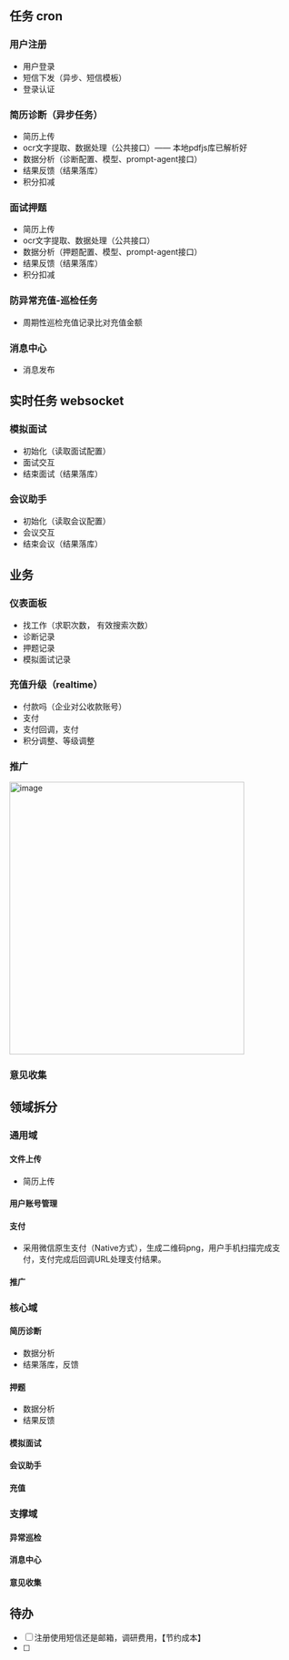 ## 任务 cron
### 用户注册
- 用户登录
- 短信下发（异步、短信模板）
- 登录认证

### 简历诊断（异步任务）
- 简历上传
- ocr文字提取、数据处理（公共接口）—— 本地pdfjs库已解析好
- 数据分析（诊断配置、模型、prompt-agent接口）
- 结果反馈（结果落库）
- 积分扣减

### 面试押题
- 简历上传
- ocr文字提取、数据处理（公共接口）
- 数据分析（押题配置、模型、prompt-agent接口）
- 结果反馈（结果落库）
- 积分扣减

### 防异常充值-巡检任务
- 周期性巡检充值记录比对充值金额

### 消息中心
- 消息发布

## 实时任务 websocket
### 模拟面试
- 初始化（读取面试配置）
- 面试交互
- 结束面试（结果落库）

### 会议助手
- 初始化（读取会议配置）
- 会议交互
- 结束会议（结果落库）

## 业务
### 仪表面板
- 找工作（求职次数， 有效搜索次数）
- 诊断记录
- 押题记录
- 模拟面试记录

### 充值升级（realtime）
- 付款吗（企业对公收款账号）
- 支付
- 支付回调，支付
- 积分调整、等级调整

### 推广
<img width="413" height="479" alt="image" src="https://github.com/user-attachments/assets/3bc549d4-af94-4317-80e8-efa0f99cae4c" />


### 意见收集


## 领域拆分

### 通用域
#### 文件上传
+ 简历上传

#### 用户账号管理

#### 支付
+ 采用微信原生支付（Native方式），生成二维码png，用户手机扫描完成支付，支付完成后回调URL处理支付结果。

#### 推广

### 核心域
#### 简历诊断
+ 数据分析
+ 结果落库，反馈

#### 押题
+ 数据分析
+ 结果反馈

#### 模拟面试

#### 会议助手

#### 充值

### 支撑域
#### 异常巡检

#### 消息中心

#### 意见收集

## 待办
+ [ ] 注册使用短信还是邮箱，调研费用，【节约成本】
+ [ ] 

